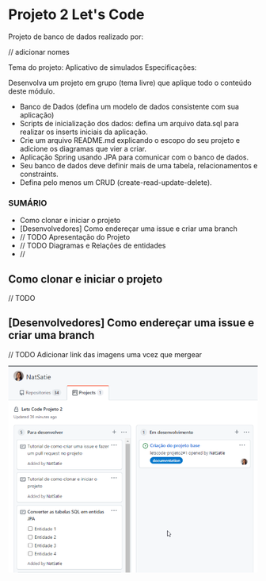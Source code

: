 # Projeto 2 Let's Code

Projeto de banco de dados realizado por:

// adicionar nomes

Tema do projeto: Aplicativo de simulados
Especificações:

Desenvolva um projeto em grupo (tema livre) que aplique todo o conteúdo deste módulo.

- Banco de Dados (defina um modelo de dados consistente com sua aplicação)
- Scripts de inicialização dos dados: defina um arquivo data.sql para realizar os inserts iniciais da aplicação.
- Crie um arquivo README.md explicando o escopo do seu projeto e adicione os diagramas que vier a criar.
- Aplicação Spring usando JPA para comunicar com o banco de dados.
- Seu banco de dados deve definir mais de uma tabela, relacionamentos e constraints.
- Defina pelo menos um CRUD (create-read-update-delete).

### SUMÁRIO

- Como clonar e iniciar o projeto
- [Desenvolvedores] Como endereçar uma issue e criar uma branch
- // TODO Apresentação do Projeto
- // TODO Diagramas e Relações de entidades
- // 

## Como clonar e iniciar o projeto

// TODO

## [Desenvolvedores] Como endereçar uma issue e criar uma branch

// TODO Adicionar link das imagens uma vcez que mergear

![](https://raw.githubusercontent.com/NatSatie/letscode-projeto2/main/img/passo1.gif)